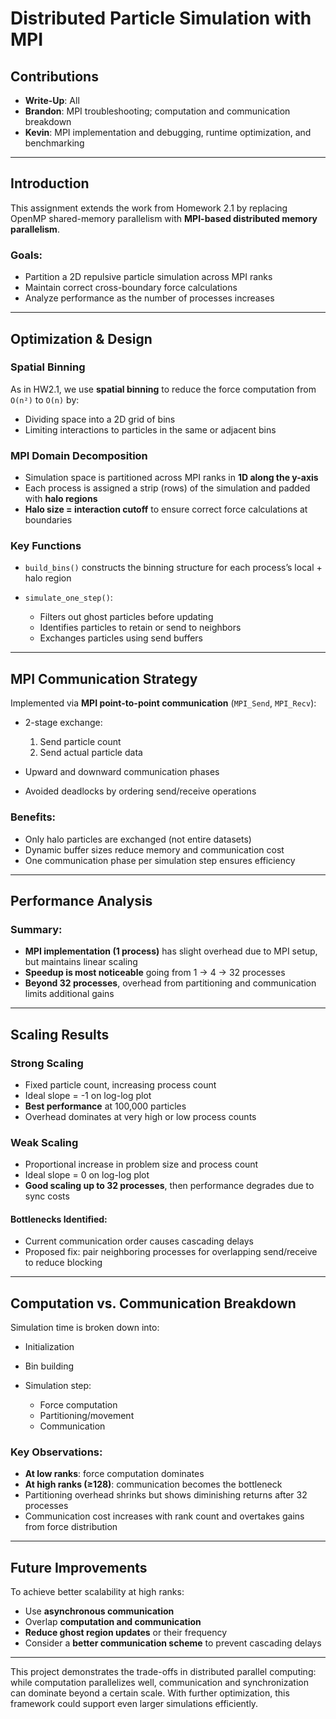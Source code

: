 # Distributed Particle Simulation with MPI

## Contributions

* **Write-Up**: All
* **Brandon**: MPI troubleshooting; computation and communication breakdown
* **Kevin**: MPI implementation and debugging, runtime optimization, and benchmarking

---

## Introduction

This assignment extends the work from Homework 2.1 by replacing OpenMP shared-memory parallelism with **MPI-based distributed memory parallelism**.

### Goals:

* Partition a 2D repulsive particle simulation across MPI ranks
* Maintain correct cross-boundary force calculations
* Analyze performance as the number of processes increases

---

## Optimization & Design

### Spatial Binning

As in HW2.1, we use **spatial binning** to reduce the force computation from `O(n²)` to `O(n)` by:

* Dividing space into a 2D grid of bins
* Limiting interactions to particles in the same or adjacent bins

### MPI Domain Decomposition

* Simulation space is partitioned across MPI ranks in **1D along the y-axis**
* Each process is assigned a strip (rows) of the simulation and padded with **halo regions**
* **Halo size = interaction cutoff** to ensure correct force calculations at boundaries

### Key Functions

* `build_bins()` constructs the binning structure for each process’s local + halo region
* `simulate_one_step()`:

  * Filters out ghost particles before updating
  * Identifies particles to retain or send to neighbors
  * Exchanges particles using send buffers

---

## MPI Communication Strategy

Implemented via **MPI point-to-point communication** (`MPI_Send`, `MPI_Recv`):

* 2-stage exchange:

  1. Send particle count
  2. Send actual particle data
* Upward and downward communication phases
* Avoided deadlocks by ordering send/receive operations

### Benefits:

* Only halo particles are exchanged (not entire datasets)
* Dynamic buffer sizes reduce memory and communication cost
* One communication phase per simulation step ensures efficiency

---

## Performance Analysis

### Summary:

* **MPI implementation (1 process)** has slight overhead due to MPI setup, but maintains linear scaling
* **Speedup is most noticeable** going from 1 → 4 → 32 processes
* **Beyond 32 processes**, overhead from partitioning and communication limits additional gains

---

## Scaling Results

### Strong Scaling

* Fixed particle count, increasing process count
* Ideal slope = -1 on log-log plot
* **Best performance** at 100,000 particles
* Overhead dominates at very high or low process counts

### Weak Scaling

* Proportional increase in problem size and process count
* Ideal slope = 0 on log-log plot
* **Good scaling up to 32 processes**, then performance degrades due to sync costs

#### Bottlenecks Identified:

* Current communication order causes cascading delays
* Proposed fix: pair neighboring processes for overlapping send/receive to reduce blocking

---

## Computation vs. Communication Breakdown

Simulation time is broken down into:

* Initialization
* Bin building
* Simulation step:

  * Force computation
  * Partitioning/movement
  * Communication

### Key Observations:

* **At low ranks**: force computation dominates
* **At high ranks (≥128)**: communication becomes the bottleneck
* Partitioning overhead shrinks but shows diminishing returns after 32 processes
* Communication cost increases with rank count and overtakes gains from force distribution

---

## Future Improvements

To achieve better scalability at high ranks:

* Use **asynchronous communication**
* Overlap **computation and communication**
* **Reduce ghost region updates** or their frequency
* Consider a **better communication scheme** to prevent cascading delays

---

This project demonstrates the trade-offs in distributed parallel computing: while computation parallelizes well, communication and synchronization can dominate beyond a certain scale. With further optimization, this framework could support even larger simulations efficiently.

